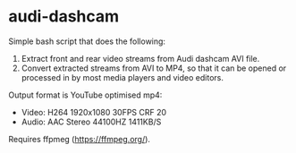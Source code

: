 # audi-dashcam

Simple bash script that does the following:
  1. Extract front and rear video streams from Audi dashcam AVI file.
  2. Convert extracted streams from AVI to MP4, so that it can be opened 
     or processed in by most media players and video editors.
     
Output format is YouTube optimised mp4:
  - Video: H264 1920x1080 30FPS CRF 20
  - Audio: AAC Stereo 44100HZ 1411KB/S

Requires ffpmeg (https://ffmpeg.org/).

